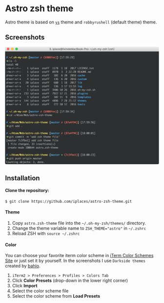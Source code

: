 # Astro zsh theme
Astro theme is based on [`ys`](http://blog.ysmood.org/my-ys-terminal-theme/) theme and `robbyrushell` (default theme) theme. 

## Screenshots
![demo](./astro.png)

## Installation
#### Clone the repository:
```
$ git clone https://github.com/iplaces/astro-zsh-theme.git
```


#### Theme 
1. Copy `astro.zsh-theme` file into the `~/.oh-my-zsh/themes/` directory.
2. Change the theme variable name to `ZSH_THEME="astro"` in `~/.zshrc`
3. Reload ZSH with `source ~/.zshrc`

#### Color
You can choose your favorite iterm color scheme in [iTerm Color Schemes Site](http://www.iterm2colorschemes.com) or just set it by yourself. In the screenshots I use `Darkside themes` created by [bahlo](https://github.com/bahlo/iterm-colors/blob/master/colors/Darkside.itermcolors).

1. `iTerm2 > Preferences > Profiles > Colors Tab`
2. Click **Color Presets** (drop-down in the lower right corner)
3. Click **Import**
4. Select the color scheme file
5. Select the color scheme from **Load Presets**
